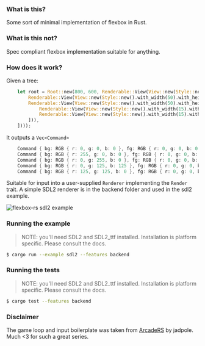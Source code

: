 ### What is this?

Some sort of minimal implementation of flexbox in Rust.

### What is this not?

Spec compliant flexbox implementation suitable for anything.

### How does it work?

Given a tree:

```rust
    let root = Root::new(800, 600, Renderable::View(View::new(Style::new().with_bg(RGB::new(0, 0, 0)).with_flex_direction(FlexDirection::Column), vec![
        Renderable::View(View::new(Style::new().with_width(50).with_height(100).with_bg(RGB::new(255, 0, 0)), vec![])),
        Renderable::View(View::new(Style::new().with_width(50).with_height(100).with_bg(RGB::new(0, 255, 0)), vec![
            Renderable::View(View::new(Style::new().with_width(15).with_height(50).with_bg(RGB::new(0, 125, 125)), vec![])),
            Renderable::View(View::new(Style::new().with_width(15).with_height(50).with_bg(RGB::new(125, 125, 0)), vec![])),
        ])),
    ])));
```

It outputs a `Vec<Command>`

```rust
    Command { bg: RGB { r: 0, g: 0, b: 0 }, fg: RGB { r: 0, g: 0, b: 0 }, rect: Rect { left: 0, top: 0, width: 800, height: 600 } }
    Command { bg: RGB { r: 255, g: 0, b: 0 }, fg: RGB { r: 0, g: 0, b: 0 }, rect: Rect { left: 0, top: 0, width: 50, height: 100 } }
    Command { bg: RGB { r: 0, g: 255, b: 0 }, fg: RGB { r: 0, g: 0, b: 0 }, rect: Rect { left: 0, top: 100, width: 50, height: 100 } }
    Command { bg: RGB { r: 0, g: 125, b: 125 }, fg: RGB { r: 0, g: 0, b: 0 }, rect: Rect { left: 0, top: 100, width: 15, height: 50 } }
    Command { bg: RGB { r: 125, g: 125, b: 0 }, fg: RGB { r: 0, g: 0, b: 0 }, rect: Rect { left: 15, top: 100, width: 15, height: 50 } }
```

Suitable for input into a user-supplied `Renderer` implementing the `Render` trait. A simple SDL2 renderer
is in the backend folder and used in the sdl2 example.

![flexbox-rs sdl2 example](https://cloud.githubusercontent.com/assets/1541631/15799928/f30fad30-2a21-11e6-8da0-020f4ddfdebb.png)

### Running the example

> NOTE: you'll need SDL2 and SDL2_ttf installed. Installation is platform specific. Please consult the docs.

```bash
$ cargo run --example sdl2 --features backend
```

### Running the tests

> NOTE: you'll need SDL2 and SDL2_ttf installed. Installation is platform specific. Please consult the docs.

```bash
$ cargo test --features backend
```

### Disclaimer

The game loop and input boilerplate was taken from [ArcadeRS](http://jadpole.github.io/arcaders/arcaders-1-0) by jadpole. Much <3 for such a great series.
